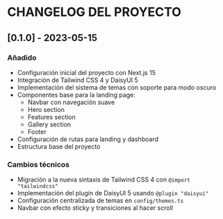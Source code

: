 
# CHANGELOG DEL PROYECTO

## [0.1.0] - 2023-05-15

### Añadido
- Configuración inicial del proyecto con Next.js 15
- Integración de Tailwind CSS 4 y DaisyUI 5
- Implementación del sistema de temas con soporte para modo oscuro
- Componentes base para la landing page:
  - Navbar con navegación suave
  - Hero section
  - Features section
  - Gallery section
  - Footer
- Configuración de rutas para landing y dashboard
- Estructura base del proyecto

### Cambios técnicos
- Migración a la nueva sintaxis de Tailwind CSS 4 con `@import "tailwindcss"`
- Implementación del plugin de DaisyUI 5 usando `@plugin "daisyui"`
- Configuración centralizada de temas en `config/themes.ts`
- Navbar con efecto sticky y transiciones al hacer scroll
